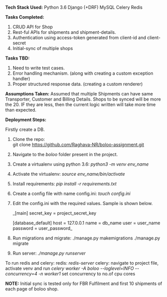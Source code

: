 **Tech Stack Used:**
Python 3.6
Django (+DRF)
MySQL
Celery
Redis



**Tasks Completed:**

1. CRUD API for Shop
2. Rest-ful APIs for shipments and shipment-details.
3. Authentication using access-token generated from client-id and client-secret
4. Initial-sync of multiple shops

**Tasks TBD:**

1. Need to write test cases.
2. Error handling mechanism. (along with creating a custom exception handler)
3. Proper structured response data. (creating a custom renderer)


**Assumptions Taken:**
Assumed that multiple Shipments can have same Transporter, Customer and Billing Details.
Shops to be synced will be more the 20. IF they are less, then the current logic written will take more time than expected.
 

**Deployment Steps:**

Firstly create a DB.

1. Clone the repo:      
   git clone https://github.com/Raghava-NR/boloo-assignment.git
2. Navigate to the _boloo_ folder present in the project.
3. Create a virtualenv using python 3.6:
   _python3 -m venv env_name_
4. Activate the virtualenv:
   _source env_name/bin/activate_
5. Install requirements:
   _pip install -r requirements.txt_
6. Create a config file with name config.ini:
   _touch config.ini_
7. Edit the config.ini with the required values. Sample is shown below.
   
   _[main]
   secret_key = project_secret_key
   
   [database_default]
   host = 127.0.0.1
   name = db_name
   user = user_name
   password = user_password_
   
8. Run migrations and migrate:
   ./manage.py makemigrations
   ./manage.py migrate
   
9. Run server:
   _./manage.py runserver_
   
   
To run redis and celery:
redis: _redis-server_
celery: navigate to project file, activate venv and run _celery worker -A boloo --loglevel=INFO --concurrency=4 -n worker1_
set concurrency to no.of cpu cores


**NOTE:**
Initial sync is tested only for FBR Fulfilment and first 10 shipments of each page of boloo shop.